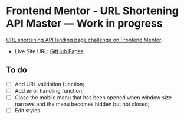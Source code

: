# Frontend Mentor - URL Shortening API Master — Work in progress

[URL shortening API landing page challenge on Frontend Mentor](https://www.frontendmentor.io/challenges/url-shortening-api-landing-page-2ce3ob-G).

- Live Site URL: [GitHub Pages](https://xs30snw.github.io/FEM_url-shortening-api-master/)

## To do

- [ ] Add URL validation function;
- [ ] Add error handling function;
- [ ] Close the mobile menu that has been opened when window size narrows and the menu becomes hidden but not closed;
- [ ] Edit styles.
